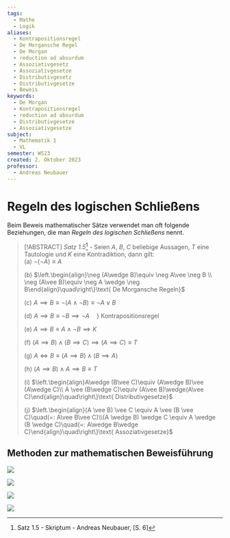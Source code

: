 ```yaml
---
tags:
  - Mathe
  - Logik
aliases:
  - Kontrapositionsregel
  - De Morgansche Regel
  - De Morgan
  - reduction ad absurdum
  - Assoziativgesetz
  - Assoziativgesetze
  - Distributivgesetz
  - Distributivgesetze
  - Beweis
keywords:
  - De Morgan
  - Kontrapositionsregel
  - reduction ad absurdum
  - Distributivgesetze
  - Assoziativgesetze
subject:
  - Mathematik 1
  - VL
semester: WS23
created: 2. Oktober 2023
professor:
  - Andreas Neubauer
---
```

 

# Regeln des logischen Schließens

Beim Beweis mathematischer Sätze verwendet man oft folgende Beziehungen, die man *Regeln des logischen Schließens* nennt.

> [!ABSTRACT] *Satz 1.5*[^1] - Seien $A$, $B$, $C$ beliebige Aussagen, $T$ eine Tautologie und $K$ eine Kontradiktion, dann gilt:  
> (a) $\neg(\neg A)\equiv A$  
> 
> (b) $\left.\begin{align}\neg (A\wedge B)\equiv \neg A\vee \neg B \\ \neg (A\vee B)\equiv \neg A \wedge \neg B\end{align}\quad\right\}\text{ De Morgansche Regeln}$  
> 
> (c) $A\implies B\equiv\neg(A\wedge \neg B) \equiv\neg A\vee B$  
>
> (d) $A\implies B\equiv \neg B\implies \neg A\quad\}\text{ Kontrapositionsregel}$  
> 
> (e) $A\implies B\equiv A\wedge \neg B\implies K$  
> 
> (f) $(A\implies B)\wedge(B\implies C)\implies(A\implies C)\equiv T$  
> 
> (g) $A \iff B\equiv(A\implies B)\wedge(B\implies A)$  
> 
> (h) $(A\implies B)\wedge A\implies B\equiv T$
> 
> (i) $\left.\begin{align}A\wedge (B\vee C)\equiv (A\wedge B)\vee (A\wedge C)\\ A \vee (B\wedge C)\equiv (A\vee B)\wedge(A\vee C)\end{align}\quad\right\}\text{ Distributivgesetze}$
> 
> (j) $\left.\begin{align}(A \vee B) \vee C \equiv A \vee (B \vee C)\quad(=: A\vee B\vee C)\\(A \wedge B) \wedge C \equiv A \wedge (B \wedge C)\quad(=: A\wedge B\wedge C)\end{align}\quad\right\}\text{ Assoziativgesetze}$

## Methoden zur mathematischen Beweisführung

![](assets/Pasted%20image%2020240129163115.png)

![](assets/Pasted%20image%2020240129163127.png)

![](assets/Pasted%20image%2020240129163136.png)

![](assets/Pasted%20image%2020240129163146.png)

[^1]: Satz 1.5 - Skriptum - Andreas Neubauer, [S. 6]
